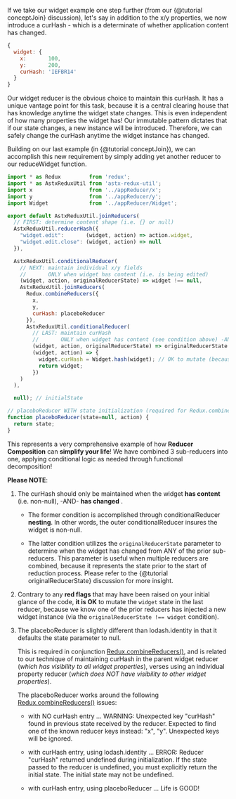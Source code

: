 If we take our widget example one step further (from our {@tutorial
conceptJoin} discussion), let's say in addition to the x/y properties,
we now introduce a curHash - which is a determinate of whether
application content has changed.

```JavaScript
{
  widget: {
    x:       100,
    y:       200,
    curHash: 'IEFBR14'
  }
}
```

Our widget reducer is the obvious choice to maintain this curHash.  It
has a unique vantage point for this task, because it is a central
clearing house that has knowledge anytime the widget state changes.
This is even independent of how many properties the widget has!  Our
immutable pattern dictates that if our state changes, a new instance
will be introduced.  Therefore, we can safely change the curHash anytime
the widget instance has changed.

Building on our last example (in {@tutorial conceptJoin}), we can
accomplish this new requirement by simply adding yet another reducer
to our reduceWidget function.

```JavaScript
import * as Redux         from 'redux';
import * as AstxReduxUtil from 'astx-redux-util';
import x                  from '../appReducer/x';
import y                  from '../appReducer/y';
import Widget             from '../appReducer/Widget';

export default AstxReduxUtil.joinReducers(
  // FIRST: determine content shape (i.e. {} or null)
  AstxReduxUtil.reducerHash({
    "widget.edit":       (widget, action) => action.widget,
    "widget.edit.close": (widget, action) => null
  }),

  AstxReduxUtil.conditionalReducer(
    // NEXT: maintain individual x/y fields
    //       ONLY when widget has content (i.e. is being edited)
    (widget, action, originalReducerState) => widget !== null,
    AstxReduxUtil.joinReducers(
      Redux.combineReducers({
        x,
        y,
        curHash: placeboReducer
      }),
      AstxReduxUtil.conditionalReducer(
        // LAST: maintain curHash
        //       ONLY when widget has content (see condition above) -AND- has changed
        (widget, action, originalReducerState) => originalReducerState !== widget,
        (widget, action) => {
          widget.curHash = Widget.hash(widget); // OK to mutate (because of changed instance)
          return widget;
        })
    )
  ),

  null); // initialState

// placeboReducer WITH state initialization (required for Redux.combineReducers())
function placeboReducer(state=null, action) {
  return state;
}
```

This represents a very comprehensive example of how **Reducer
Composition** can **simplify your life**!  We have combined 3
sub-reducers into one, applying conditional logic as needed through
functional decomposition!

**Please NOTE**:

1. The curHash should only be maintained when the widget **has
   content** (i.e. non-null), -AND- **has changed** .  

   - The former condition is accomplished through conditionalReducer
     **nesting**.  In other words, the outer conditionalReducer insures
     the widget is non-null.

   - The latter condition utilizes the `originalReducerState`
     parameter to determine when the widget has changed from ANY of
     the prior sub-reducers.  This parameter is useful when multiple
     reducers are combined, because it represents the state prior to
     the start of reduction process.  Please refer to the {@tutorial
     originalReducerState} discussion for more insight.

2. Contrary to any **red flags** that may have been raised on your
   initial glance of the code, **it is OK** to mutate the `widget`
   state in the last reducer, because we know one of the prior
   reducers has injected a new widget instance (via the
   `originalReducerState !== widget` condition).

3. The placeboReducer is slightly different than lodash.identity in
   that it defaults the state parameter to null.  

   This is required in conjunction
   [Redux.combineReducers()](http://redux.js.org/docs/api/combineReducers.html),
   and is related to our technique of maintaining curHash in the
   parent widget reducer (*which has visibility to all widget
   properties*), verses using an individual property reducer (*which
   does NOT have visibility to other widget properties*).

   The placeboReducer works around the following
   [Redux.combineReducers()](http://redux.js.org/docs/api/combineReducers.html)
   issues:

   - with NO curHash entry ... 
         WARNING:
         Unexpected key "curHash" found in previous state received by the reducer.
         Expected to find one of the known reducer keys instead: "x", "y".
         Unexpected keys will be ignored.

   - with curHash entry, using lodash.identity ...
         ERROR:
         Reducer "curHash" returned undefined during initialization.
         If the state passed to the reducer is undefined, you must explicitly return the initial state.
         The initial state may not be undefined.

   - with curHash entry, using placeboReducer ...
         Life is GOOD!
